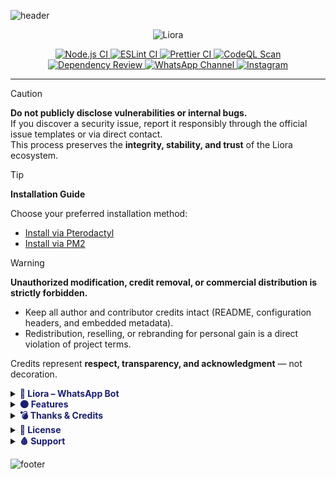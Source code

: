 ![header](https://capsule-render.vercel.app/api?type=waving&color=0:0B3D91,50:1A1F71,100:4B0082&height=250&section=header&text=Liora%20WhatsApp%20Bot&fontSize=55&fontAlignY=35&animation=twinkling&fontColor=ffffff)

<div align="center">

![Liora](https://qu.ax/SUDjH.png)

<p align="center">
<a href="https://github.com/naruyaizumi/liora/actions/workflows/node.js.yml">
  <img src="https://img.shields.io/github/actions/workflow/status/naruyaizumi/liora/node.js.yml?label=Node.js%20CI&style=for-the-badge&logo=github&logoColor=white&color=1A1F71&labelColor=2F2F2F" alt="Node.js CI"/>
</a>
<a href="https://github.com/naruyaizumi/liora/actions/workflows/eslint.yml">
  <img src="https://img.shields.io/github/actions/workflow/status/naruyaizumi/liora/eslint.yml?label=ESLint&style=for-the-badge&logo=eslint&logoColor=white&color=1A1F71&labelColor=2F2F2F" alt="ESLint CI"/>
</a>
<a href="https://github.com/naruyaizumi/liora/actions/workflows/prettier.yml">
  <img src="https://img.shields.io/github/actions/workflow/status/naruyaizumi/liora/prettier.yml?label=Prettier&style=for-the-badge&logo=prettier&logoColor=white&color=1A1F71&labelColor=2F2F2F" alt="Prettier CI"/>
</a>
<a href="https://github.com/naruyaizumi/liora/actions/workflows/codeql.yml">
  <img src="https://img.shields.io/github/actions/workflow/status/naruyaizumi/liora/codeql.yml?label=CodeQL&style=for-the-badge&logo=github&logoColor=white&color=1A1F71&labelColor=2F2F2F" alt="CodeQL Scan"/>
</a>
<a href="https://github.com/naruyaizumi/liora/actions/workflows/dependency-review.yml">
  <img src="https://img.shields.io/github/actions/workflow/status/naruyaizumi/liora/dependency-review.yml?label=Dependency%20Review&style=for-the-badge&logo=dependabot&logoColor=white&color=1A1F71&labelColor=2F2F2F" alt="Dependency Review"/>
</a>

<a href="https://whatsapp.com/channel/0029Vb5vz4oDjiOfUeW2Mt03">
  <img src="https://img.shields.io/badge/WhatsApp-Channel-1A1F71?style=for-the-badge&logo=whatsapp&logoColor=white&labelColor=2F2F2F" alt="WhatsApp Channel"/>
</a>
<a href="https://instagram.com/naruyaizumi">
  <img src="https://img.shields.io/badge/Instagram-@naruyaizumi-1A1F71?style=for-the-badge&logo=instagram&logoColor=white&labelColor=2F2F2F" alt="Instagram"/>
</a>
</p>

</div>

---

> [!CAUTION]
> **Do not publicly disclose vulnerabilities or internal bugs.**  
> If you discover a security issue, report it responsibly through the official issue templates or via direct contact.  
> This process preserves the **integrity, stability, and trust** of the Liora ecosystem.

> [!TIP]  
> **Installation Guide**
>
> Choose your preferred installation method:
>
> - [Install via Pterodactyl](.github/INSTALLATION/PTERODACTYL.md)
> - [Install via PM2](.github/INSTALLATION/PM2.md)

> [!WARNING]
> **Unauthorized modification, credit removal, or commercial distribution is strictly forbidden.**
>
> - Keep all author and contributor credits intact (README, configuration headers, and embedded metadata).
> - Redistribution, reselling, or rebranding for personal gain is a direct violation of project terms.
>
> Credits represent **respect, transparency, and acknowledgment** — not decoration.

<details>
  <summary>
    <span style="display:inline; color:#1A1F71; font-weight:bold;">
      🌌 Liora – WhatsApp Bot
    </span>
  </summary>

  <link href="https://fonts.googleapis.com/css2?family=Fira+Code:wght@500&family=Pacifico&display=swap" rel="stylesheet">

  <div align="center" style="font-family: 'Pacifico', cursive; color:#1A1F71; font-size:34px; font-weight:bold; margin:15px 0;">
    <img src="https://readme-typing-svg.herokuapp.com?size=28&duration=3500&color=1A1F71&center=true&vCenter=true&width=600&lines=🌌+Liora+–+WhatsApp+Bot" alt="Typing SVG" />
  </div>

  <p align="center" style="font-family: 'Fira Code', monospace; font-size:16px; color:#eaeaea;">
    Liora is not your average WhatsApp bot.  
    It’s a technically demanding, low-level automation framework built for developers who crave control.  
    Even renaming a command can be confusing if you don’t understand the architecture — and that’s by design.
  </p>

  <p style="font-family: 'Fira Code', monospace; font-size:15px; color:#d1d1d1;">
    Liora is engineered for precision and performance. It offers:
  </p>

  <ul style="font-family: 'Fira Code', monospace; font-size:15px; color:#f5f5f5; list-style:none;">
    <li>
      <img src="https://img.icons8.com/color/24/lightning-bolt--v1.png" width="20" style="vertical-align:middle;"/>
      <b>Native Performance</b> — powered by <code>liora-lib</code> with C++ modules for media, fetch, and conversion
    </li>
    <li>
      <img src="https://img.icons8.com/color/24/code-fork.png" width="20" style="vertical-align:middle;"/>
      <b>Modular Architecture</b> — every handler, plugin, and persona is isolated and hot-reloadable
    </li>
    <li>
      <img src="https://img.icons8.com/color/24/lock--v1.png" width="20" style="vertical-align:middle;"/>
      <b>Zero Overhead</b> — no JSON parsing, no disk I/O, pure buffer-based memory flow
    </li>
    <li>
      <img src="https://img.icons8.com/color/24/mind-map.png" width="20" style="vertical-align:middle;"/>
      <b>Developer-Only</b> — not for casual use, but for those who want to build runtime-level control
    </li>
  </ul>

  <p align="center" style="font-family: 'Fira Code', monospace; font-size:14px; color:#bfbfbf; font-style:italic;">
    No compiling. No external tools. No mercy. Just code, control, and chaos.
  </p>
</details>

<details>
  <summary>
    <span style="display:inline; color:#1A1F71; font-weight:bold;">
      🌑 Features
    </span>
  </summary>

  <ul>
    <li>
      <img src="https://img.icons8.com/color/48/unlock-2.png" width="20" style="vertical-align:middle;"/>
      <b>Fully Open Source</b> — no encryption, no obfuscation. Every line is visible, traceable, and modifiable.
    </li>
    <li>
      <img src="https://img.icons8.com/color/48/puzzle.png" width="20" style="vertical-align:middle;"/>
      <b>Modular by Design</b> — each handler, plugin, and persona is isolated, hot-reloadable, and built for extension.
    </li>
    <li>
      <img src="https://img.icons8.com/color/48/lightning-bolt.png" width="20" style="vertical-align:middle;"/>
      <b>Native Acceleration</b> — powered by <code>liora-lib</code> C++ bindings for media, fetch, and conversion.
    </li>
    <li>
      <img src="https://img.icons8.com/color/48/document.png" width="20" style="vertical-align:middle;"/>
      <b>Pure ESM JavaScript</b> — async-first, zero legacy, and built for modern runtimes.
    </li>
    <li>
      <img src="https://img.icons8.com/color/48/nodejs.png" width="20" style="vertical-align:middle;"/>
      <b>Node.js v22+ Ready</b> — tuned for the latest event loop and V8 enhancements.
    </li>
    <li>
      <img src="https://img.icons8.com/color/48/database.png" width="20" style="vertical-align:middle;"/>
      <b>SQLite-Backed State</b> — atomic, persistent, and blazing fast via <code>better-sqlite3</code>.
    </li>
    <li>
      <img src="https://img.icons8.com/color/48/idea.png" width="20" style="vertical-align:middle;"/>
      <b>Developer-Centric</b> — built for those who want full control, not plug-and-play illusions.
    </li>
  </ul>

  <p style="font-family:'Fira Code', monospace; font-size:14px; color:#bfbfbf; text-align:center;">
    Liora isn’t made to be easy — it’s made to be yours.  
    If you’re not ready to dive deep, you’re not ready for Liora.
  </p>
</details>

<details>
  <summary><span style="color:#1A1F71; font-weight:bold;">💣 Thanks & Credits</span></summary>

We sincerely thank the following parties who have been instrumental in the development and continuity of <strong>Liora</strong> — a project that demands precision, patience, and deep technical understanding.

  <details>
    <summary><span style="color:#1A1F71; font-weight:bold;">Project Roles</span></summary>
    <p align="center">
      <a href="https://linkbio.co/naruyaizumi">
        <img src="https://img.shields.io/badge/Owner-Naruya%20Izumi-1A1F71?style=for-the-badge&logo=github&logoColor=white&labelColor=2F2F2F"/>
      </a>
      <a href="https://wa.me/6281398961382">
        <img src="https://img.shields.io/badge/Developer-SXZnightmar-1A1F71?style=for-the-badge&logo=whatsapp&logoColor=white&labelColor=2F2F2F"/>
      </a>
      <a href="https://wa.me/6287831816747">
        <img src="https://img.shields.io/badge/Developer-Alfi%20Dev-1A1F71?style=for-the-badge&logo=whatsapp&logoColor=white&labelColor=2F2F2F"/>
      </a>
    </p>
  </details>
</details>

<details>
  <summary>
    <span style="color:#1A1F71; font-weight:bold;">
      🔪 License
    </span>
  </summary>

  <p style="font-family: 'Fira Code', monospace; color:#eaeaea;">
    This project is licensed under the 
    <b><a href="https://opensource.org/licenses/Apache-2.0" style="color:#1A1F71;">Apache License 2.0</a></b> — 
    see the <a href="LICENSE" style="color:#1A1F71;">LICENSE</a> file for full terms.
    (OSI Approved License)
  </p>

  <blockquote style="font-family: 'Fira Code', monospace; color:#bfbfbf;">
    You are free to use, modify, and distribute —
    but <b>credit must be preserved</b> and <b>rebranding is strictly discouraged</b>.  
    Liora is a technical framework, not a template.
  </blockquote>
</details>

<details>
  <summary>
    <span style="color:#1A1F71; font-weight:bold;">
      🩸 Support
    </span>
  </summary>

  <p align="center">

  <a href="https://ko-fi.com/naruyaizumi" target="_blank">
    <img src="https://storage.ko-fi.com/cdn/kofi3.png?v=3" width="180" alt="Support me on Ko-fi"/>
  </a>

  <a href="https://trakteer.id/naruyaizumi" target="_blank">
    <img src="https://trakteer.id/images/mix/navbar-logo-lite.png" width="160" alt="Dukung saya di Trakteer"/>
  </a>

  <a href="https://saweria.co/naruyaizumi" target="_blank">
    <img src="https://user-images.githubusercontent.com/26188697/180601310-e82c63e4-412b-4c36-b7b5-7ba713c80380.png" width="160" alt="Donasi via Saweria"/>
  </a>

  </p>

  <p align="center">
    <img src="https://readme-typing-svg.demolab.com?font=Fira+Code&weight=600&size=20&duration=3000&pause=1000&color=1A1F71&center=true&vCenter=true&width=500&lines=Your+support+keeps+this+project+alive!;Thank+you+for+helping+me+grow" alt="Support Typing Animation"/>
  </p>
</details>

![footer](https://capsule-render.vercel.app/api?type=waving&color=0:0B3D91,50:1A1F71,100:4B0082&height=150&section=footer)
